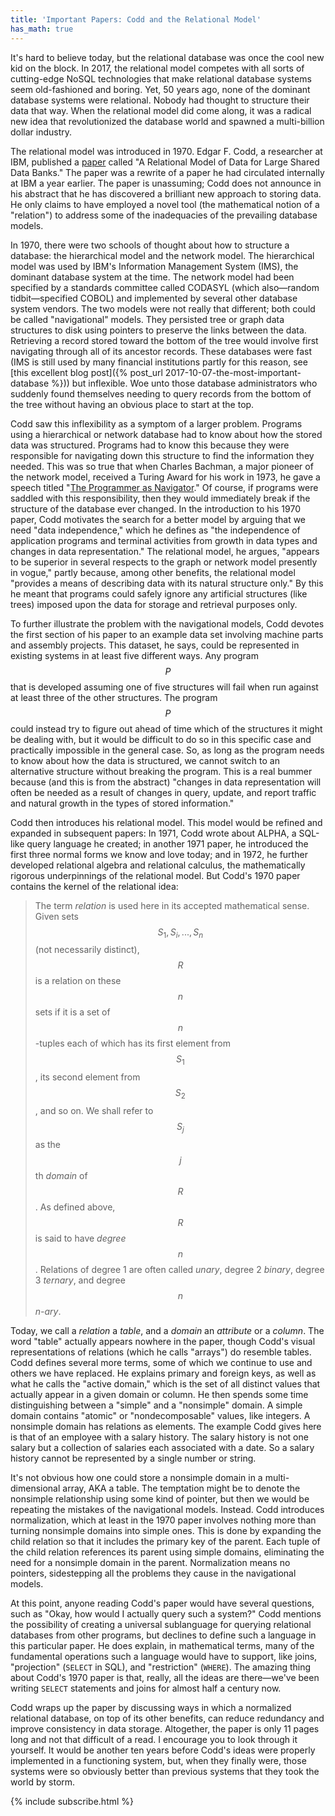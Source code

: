 ```yaml
---
title: 'Important Papers: Codd and the Relational Model'
has_math: true
---
```

It's hard to believe today, but the relational database was once the cool new
kid on the block. In 2017, the relational model competes with all sorts of
cutting-edge NoSQL technologies that make relational database systems seem
old-fashioned and boring. Yet, 50 years ago, none of the dominant database
systems were relational. Nobody had thought to structure their data that way.
When the relational model did come along, it was a radical new idea that
revolutionized the database world and spawned a multi-billion dollar industry.
<!--more-->

The relational model was introduced in 1970. Edgar F. Codd, a researcher at
IBM, published a
[paper](https://cs.uwaterloo.ca/~david/cs848s14/codd-relational.pdf) called "A
Relational Model of Data for Large Shared Data Banks." The paper was a rewrite
of a paper he had circulated internally at IBM a year earlier. The paper is
unassuming; Codd does not announce in his abstract that he has discovered a
brilliant new approach to storing data. He only claims to have employed a novel
tool (the mathematical notion of a "relation") to address some of the
inadequacies of the prevailing database models.

In 1970, there were two schools of thought about how to structure a database:
the hierarchical model and the network model. The hierarchical model was used
by IBM's Information Management System (IMS), the dominant database system at
the time. The network model had been specified by a standards committee called
CODASYL (which also—random tidbit—specified COBOL) and implemented by several
other database system vendors. The two models were not really that different;
both could be called "navigational" models. They persisted tree or graph data
structures to disk using pointers to preserve the links between the data.
Retrieving a record stored toward the bottom of the tree would involve first
navigating through all of its ancestor records. These databases were fast (IMS
is still used by many financial institutions partly for this reason, see [this
excellent blog post]({% post_url 2017-10-07-the-most-important-database %}))
but inflexible. Woe unto those database administrators who suddenly found
themselves needing to query records from the bottom of the tree without having
an obvious place to start at the top.

Codd saw this inflexibility as a symptom of a larger problem. Programs using a
hierarchical or network database had to know about how the stored data was
structured. Programs had to know this because they were responsible for
navigating down this structure to find the information they needed. This was so
true that when Charles Bachman, a major pioneer of the network model, received
a Turing Award for his work in 1973, he gave a speech titled "[The Programmer
as
Navigator](https://pdfs.semanticscholar.org/f371/d196bf0e7b43df6dcbbc44de461925a21709.pdf)."
Of course, if programs were saddled with this responsibility, then they would
immediately break if the structure of the database ever changed. In the
introduction to his 1970 paper, Codd motivates the search for a better model by
arguing that we need "data independence," which he defines as "the independence
of application programs and terminal activities from growth in data types and
changes in data representation." The relational model, he argues, "appears to
be superior in several respects to the graph or network model presently in
vogue," partly because, among other benefits, the relational model "provides a
means of describing data with its natural structure only." By this he meant
that programs could safely ignore any artificial structures (like trees)
imposed upon the data for storage and retrieval purposes only.

To further illustrate the problem with the navigational models, Codd devotes
the first section of his paper to an example data set involving machine parts
and assembly projects. This dataset, he says, could be represented in existing
systems in at least five different ways. Any program $$P$$ that is developed
assuming one of five structures will fail when run against at least three of
the other structures. The program $$P$$ could instead try to figure out ahead of
time which of the structures it might be dealing with, but it would be
difficult to do so in this specific case and practically impossible in the
general case. So, as long as the program needs to know about how the data is
structured, we cannot switch to an alternative structure without breaking the
program. This is a real bummer because (and this is from the abstract) "changes
in data representation will often be needed as a result of changes in query,
update, and report traffic and natural growth in the types of stored
information."

Codd then introduces his relational model. This model would be refined and
expanded in subsequent papers: In 1971, Codd wrote about ALPHA, a SQL-like
query language he created; in another 1971 paper, he introduced the first three
normal forms we know and love today; and in 1972, he further developed
relational algebra and relational calculus, the mathematically rigorous
underpinnings of the relational model. But Codd's 1970 paper contains the
kernel of the relational idea:

> The term _relation_ is used here in its accepted mathematical sense. Given
> sets $$S_1, S_i, ..., S_n$$ (not necessarily distinct), $$R$$ is a relation
> on these $$n$$ sets if it is a set of $$n$$-tuples each of which has its
> first element from $$S_1$$, its second element from $$S_2$$, and so on. We
> shall refer to $$S_j$$ as the $$j$$th _domain_ of $$R$$. As defined above,
> $$R$$ is said to have _degree_ $$n$$. Relations of degree 1 are often called
> _unary_, degree 2 _binary_, degree 3 _ternary_, and degree $$n$$ _n-ary_.

Today, we call a _relation_ a _table_, and a _domain_ an _attribute_ or a
_column_. The word "table" actually appears nowhere in the paper, though Codd's
visual representations of relations (which he calls "arrays") do resemble
tables. Codd defines several more terms, some of which we continue to use and
others we have replaced. He explains primary and foreign keys, as well as what
he calls the "active domain," which is the set of all distinct values that
actually appear in a given domain or column. He then spends some time
distinguishing between a "simple" and a "nonsimple" domain. A simple domain
contains "atomic" or "nondecomposable" values, like integers. A nonsimple
domain has relations as elements. The example Codd gives here is that of an
employee with a salary history. The salary history is not one salary but a
collection of salaries each associated with a date. So a salary history cannot
be represented by a single number or string.

It's not obvious how one could store a nonsimple domain in a multi-dimensional
array, AKA a table. The temptation might be to denote the nonsimple
relationship using some kind of pointer, but then we would be repeating the
mistakes of the navigational models. Instead. Codd introduces normalization,
which at least in the 1970 paper involves nothing more than turning nonsimple
domains into simple ones. This is done by expanding the child relation so that
it includes the primary key of the parent. Each tuple of the child relation
references its parent using simple domains, eliminating the need for a
nonsimple domain in the parent. Normalization means no pointers, sidestepping
all the problems they cause in the navigational models.

At this point, anyone reading Codd's paper would have several questions, such
as "Okay, how would I actually query such a system?" Codd mentions the
possibility of creating a universal sublanguage for querying relational
databases from other programs, but declines to define such a language in this
particular paper. He does explain, in mathematical terms, many of the
fundamental operations such a language would have to support, like joins,
"projection" (`SELECT` in SQL), and "restriction" (`WHERE`). The amazing thing
about Codd's 1970 paper is that, really, all the ideas are there—we've been
writing `SELECT` statements and joins for almost half a century now.

Codd wraps up the paper by discussing ways in which a normalized relational
database, on top of its other benefits, can reduce redundancy and improve
consistency in data storage. Altogether, the paper is only 11 pages long and
not that difficult of a read. I encourage you to look through it yourself. It
would be another ten years before Codd's ideas were properly implemented in a
functioning system, but, when they finally were, those systems were so obviously
better than previous systems that they took the world by storm.

{% include subscribe.html %}
